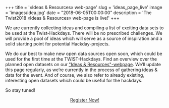 ﻿+++
title = '«Ideas & Resources» web-page'
slug = 'ideas_page_live'
image = 'images/idea.jpg'
date = "2018-06-05T00:00:00"
description = 'The Twist2018 «Ideas & Resources» web-page is live!'
+++

We are currently collecting ideas and compiling a list of exciting data sets to be used at the Twist-Hackdays. There will be no prescribed challenges. We will provide a pool of ideas which will serve as a source of inspiration and a solid starting point for potential Hackday-projects.

We do our best to make new open data sources open soon, which could be used for the first time at the TWIST-Hackdays. Find an overview over the planned open datasets on our ["Ideas & Resources"-webpage](http://www.twist2018.ch/ideas/). We’ll update this page regularly, as we’re currently in the process of gathering ideas & data for the event. And of course, we also refer to already existing, interesting open datasets which could be useful for the hackdays.

So stay tuned! 

<center><a target="_blank" href="https://www.eventbrite.de/e/twist-2018-tickets-44099503803" class="button back alt2">Register Now!</a>
 </center>

